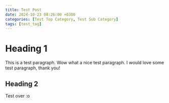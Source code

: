 ```yaml
---
title: Test Post
date: 2024-10-23 08:26:00 +0300
categories: [Test Top Category, Test Sub Category]
tags: [test_tag]
---
```


# Heading 1

This is a test paragraph. Wow what a nice test paragraph. I would love some test paragraph, thank you!

## Heading 2

Test over :o
